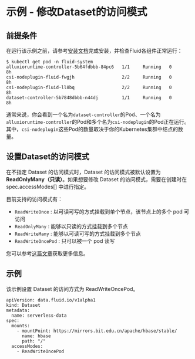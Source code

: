 # 示例 - 修改Dataset的访问模式

## 前提条件
在运行该示例之前，请参考[安装文档](../userguide/install.md)完成安装，并检查Fluid各组件正常运行：
```shell
$ kubectl get pod -n fluid-system
alluxioruntime-controller-5b64fdbbb-84pc6   1/1     Running   0          8h
csi-nodeplugin-fluid-fwgjh                  2/2     Running   0          8h
csi-nodeplugin-fluid-ll8bq                  2/2     Running   0          8h
dataset-controller-5b7848dbbb-n44dj         1/1     Running   0          8h
```

通常来说，你会看到一个名为`dataset-controller`的Pod、一个名为`alluxioruntime-controller`的Pod和多个名为`csi-nodeplugin`的Pod正在运行。其中，`csi-nodeplugin`这些Pod的数量取决于你的Kubernetes集群中结点的数量。

## 设置Dataset的访问模式
在不指定 Dataset 的访问模式时，Dataset 的访问模式被默认设置为 **ReadOnlyMany（只读）**。如果想要修改 Dataset 的访问模式，需要在创建时在 spec.accessModes[] 中进行指定。

目前支持的访问模式有：
- `ReadWriteOnce` : 以可读可写的方式挂载到单个节点，该节点上的多个 pod 可访问
- `ReadOnlyMany` : 能够以只读的方式挂载到多个节点
- `ReadWriteMany` : 能够以可读可写的方式挂载到多个节点
- `ReadWriteOncePod` : 只可以被一个 pod 读写

您可以参考[这篇文章](https://kubernetes.io/docs/concepts/storage/persistent-volumes/#access-modes)获取更多信息。


## 示例
该示例设置 Dataset 的访问方式为 ReadWriteOncePod。
```
apiVersion: data.fluid.io/v1alpha1
kind: Dataset
metadata:
  name: serverless-data
spec:
  mounts:
    - mountPoint: https://mirrors.bit.edu.cn/apache/hbase/stable/
      name: hbase
      path: "/"
  accessModes:
    - ReadWriteOncePod
```
